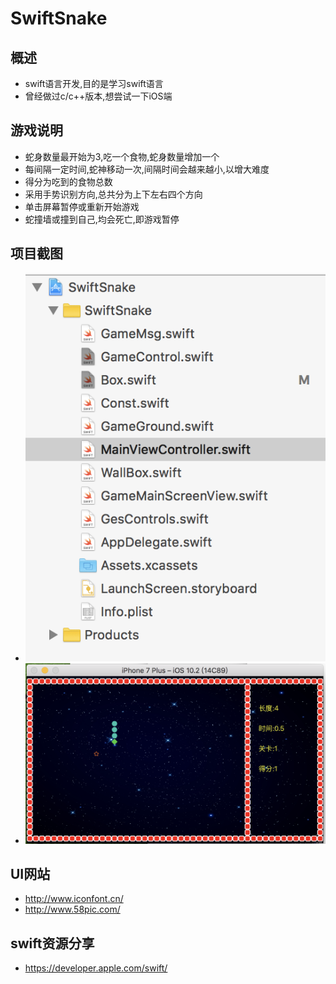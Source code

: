 # SwiftSnake

## 概述
* swift语言开发,目的是学习swift语言
* 曾经做过c/c++版本,想尝试一下iOS端

## 游戏说明
* 蛇身数量最开始为3,吃一个食物,蛇身数量增加一个
* 每间隔一定时间,蛇神移动一次,间隔时间会越来越小,以增大难度
* 得分为吃到的食物总数
* 采用手势识别方向,总共分为上下左右四个方向
* 单击屏幕暂停或重新开始游戏
* 蛇撞墙或撞到自己,均会死亡,即游戏暂停

## 项目截图
* ![目录结构](https://github.com/chenchenhui/SwiftSnake/blob/master/resources/1.png)
* ![游戏截屏](https://github.com/chenchenhui/SwiftSnake/blob/master/resources/2.png)
	
## UI网站
*  <http://www.iconfont.cn/>
*  <http://www.58pic.com/>
	
## swift资源分享
*  <https://developer.apple.com/swift/>


	
	
